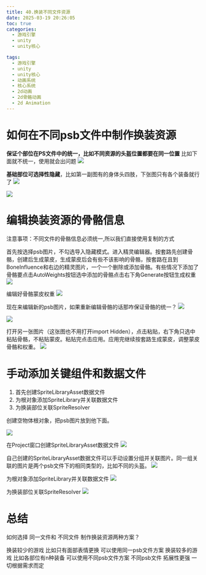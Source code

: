 ```yaml
---
title: 40.换装不同文件资源
date: 2025-03-19 20:26:05
toc: true
categories:
  - 游戏引擎
  - unity
  - unity核心

tags:
  - 游戏引擎
  - unity
  - unity核心
  - 动画系统
  - 核心系统
  - 2d动画
  - 2d骨骼动画
  - 2d Animation
---
```


# 如何在不同psb文件中制作换装资源
**保证个部位在PS文件中的统一，比如不同资源的头盔位置都要在同一位置**
比如下面就不统一，使用就会出问题
![](40.换装不同文件资源/file-20250319203536647.png)


**基础部位可选择性隐藏**，比如第一副图有的身体头四肢，下张图只有各个装备就行了
![](40.换装不同文件资源/file-20250319203611033.png)

![](40.换装不同文件资源/file-20250319203624866.png)




# 编辑换装资源的骨骼信息
注意事项：不同文件的骨骼信息必须统一,所以我们直接使用复制的方式

首先按选择psb图片，不勾选导入隐藏模式。进入精灵编辑器。按套路先创建骨骼，创建后生成蒙皮，生成蒙皮后会有些不该影响的骨骼，按套路在且到BoneInfluence和右边的精灵图片，一个一个删除或添加骨骼。有些情况下添加了骨骼要点击AutoWeights按钮选中添加的骨骼点击右下角Generate按钮生成权重
![](40.换装不同文件资源/file-20250319204211854.png)

编辑好骨骼蒙皮权重
![](40.换装不同文件资源/file-20250319204245948.png)

现在来编辑新的psb图片，如果重新编辑骨骼的话那咋保证骨骼的统一？
![](40.换装不同文件资源/file-20250319204359081.png)



![](40.换装不同文件资源/file-20250319204519659.png)

打开另一张图片（这张图也不用打开import Hidden），点击粘贴，右下角只选中粘贴骨骼，不粘贴蒙皮。粘贴完点击应用。应用完继续按套路生成蒙皮，调整蒙皮骨骼和权重。
![](40.换装不同文件资源/file-20250319204604169.png)


# 手动添加关键组件和数据文件
1. 首先创建SpriteLibraryAsset数据文件
2. 为根对象添加SpriteLibrary并关联数据文件
3. 为换装部位关联SpriteResolver


创建空物体根对象，把psb图片放到他下面。

![](40.换装不同文件资源/file-20250319205115278.png)

在Project窗口创建SpriteLibraryAsset数据文件
![](40.换装不同文件资源/file-20250319205223121.png)

自己创建的SpriteLibraryAsset数据文件可以手动设置分组并关联图片。同一组关联的图片是两个psb文件下的相同类型的，比如不同的头盔。
![](40.换装不同文件资源/file-20250319205340140.png)


为根对象添加SpriteLibrary并关联数据文件
![](40.换装不同文件资源/file-20250319205811596.png)

为换装部位关联SpriteResolver
![](40.换装不同文件资源/file-20250319205854202.png)


# 总结 
如何选择 同一文件和 不同文件 制作换装资源两种方案？

换装较少的游戏 比如只有面部表情更换 可以使用同一psb文件方案
换装较多的游戏 比如各部位有n种装备 可以使用不同psb文件方案
不同psb文件 拓展性更强
一切根据需求而定


